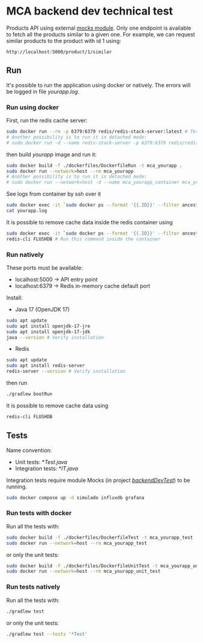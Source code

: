 # MCA backend dev technical test
Products API using external [mocks module](https://github.com/dalogax/backendDevTest).
Only one endpoint is available to fetch all the products similar to a given one.
For example, we can request similar products to the product with id 1 using:
```
http://localhost:5000/product/1/similar
```


## Run
It's possible to run the application using docker or natively.
The errors will be logged in file *yourapp.log*.

### Run using docker
First, run the redis cache server:
```bash
sudo docker run --rm -p 6379:6379 redis/redis-stack-server:latest # Tested with version 6.2.7
# Another possibility is to run it in detached mode:
# sudo docker run -d --name redis-stack-server -p 6379:6379 redis/redis-stack-server:latest
```

then build *yourapp* image and run it:
```bash
sudo docker build -f ./dockerfiles/DockerfileRun -t mca_yourapp .
sudo docker run --network=host --rm mca_yourapp
# Another possibility is to run it in detached mode:
# sudo docker run --network=host -d --name mca_yourapp_container mca_yourapp
```

See logs from container by ssh over it
```bash
sudo docker exec -it `sudo docker ps --format '{{.ID}}' --filter ancestor=mca_yourapp | tail -1` /bin/bash
cat yourapp.log
```

It is possible to remove cache data inside the redis container using
```bash
sudo docker exec -it `sudo docker ps --format '{{.ID}}' --filter ancestor=redis/redis-stack-server:latest | tail -1` /bin/bash
redis-cli FLUSHDB # Run this command inside the container
```


### Run natively
These ports must be available:
- localhost:5000 -> API entry point
- localhost:6379 -> Redis in-memory cache default port

Install:
- Java 17 (OpenJDK 17)
```bash
sudo apt update
sudo apt install openjdk-17-jre
sudo apt install openjdk-17-jdk
java --version # Verify installation
```
- Redis
```bash
sudo apt update
sudo apt install redis-server
redis-server --version # Verify installation
```

then run
```bash
./gradlew bootRun
```

It is possible to remove cache data using
```bash
redis-cli FLUSHDB
```

## Tests
Name convention:
- Unit tests: **Test.java*
- Integration tests: **IT.java*

Integration tests require module Mocks (in project [*backendDevTest*](https://github.com/dalogax/backendDevTest)) to be running.
```bash
sudo docker compose up -d simulado influxdb grafana
```

### Run tests with docker
Run all the tests with:
```bash
sudo docker build -f ./dockerfiles/DockerfileTest -t mca_yourapp_test .
sudo docker run --network=host --rm mca_yourapp_test
```

or only the unit tests:
```bash
sudo docker build -f ./dockerfiles/DockerfileUnitTest -t mca_yourapp_unit_test .
sudo docker run --network=host --rm mca_yourapp_unit_test
```


### Run tests natively
Run all the tests with:
```bash
./gradlew test
```

or only the unit tests:
```bash
./gradlew test --tests '*Test'
```
